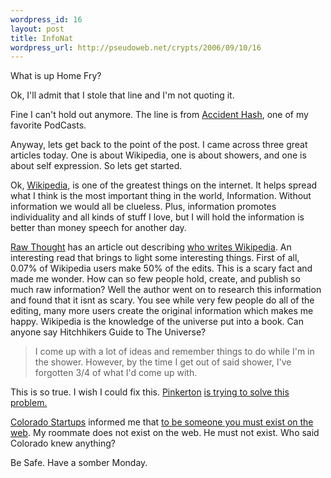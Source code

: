 ```yaml
--- 
wordpress_id: 16
layout: post
title: InfoNat
wordpress_url: http://pseudoweb.net/crypts/2006/09/10/16
---
```

What is up Home Fry?

Ok, I'll admit that I stole that line and I'm not quoting it.

Fine I can't hold out anymore. The line is from <a href="http://accidenthash.podshow.com/">Accident Hash</a>, one of my favorite PodCasts.

Anyway, lets get back to the point of the post. I came across three great articles today. One is about Wikipedia, one is about showers, and one is about self expression. So lets get started.
<!--more-->
Ok, <a href="http://wikipedia.org">Wikipedia</a>, is one of the greatest things on the internet. It helps spread what I think is the most important thing in the world, Information. Without information we would all be clueless. Plus, information promotes individuality and all kinds of stuff I love, but I will hold the information is better than money speech for another day.

<a href="http://www.aaronsw.com/weblog/">Raw Thought</a> has an article out describing <a href="http://www.aaronsw.com/weblog/whowriteswikipedia">who writes Wikipedia</a>. An interesting read that brings to light some interesting things. First of all, 0.07% of Wikipedia users make 50% of the edits. This is a scary fact and made me wonder. How can so few people hold, create, and publish so much raw information? Well the author went on to research this information and found that it isnt as scary. You see while very few people do all of the editing, many more users create the original information which makes me happy. Wikipedia is the knowledge of the universe put into a book. Can anyone say Hitchhikers Guide to The Universe?
<blockquote>I come up with a lot of ideas and remember things to do while I'm in the shower. However, by the time I get out of said shower, I've forgotten 3/4 of what I'd come up with.</blockquote>
This is so true. I wish I could fix this. <a href="http://weblogs.mozillazine.org/pinkerton/">Pinkerton</a> <a href="http://weblogs.mozillazine.org/pinkerton/archives/016928.html">is trying to solve this problem.</a>

<a href="http://coloradostartups.com/">Colorado Startups</a> informed me that <a href="http://coloradostartups.com/?p=97">to be someone you must exist on the web</a>. My roommate does not exist on the web. He must not exist. Who said Colorado knew anything?

Be Safe. Have a somber Monday.


